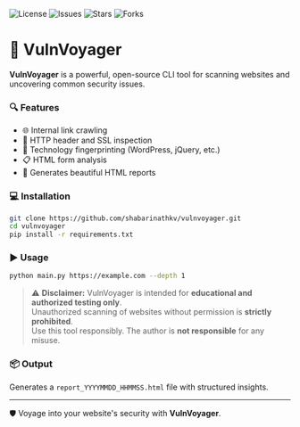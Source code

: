 ![License](https://img.shields.io/github/license/shabarinathkv/vulnvoyager)
![Issues](https://img.shields.io/github/issues/shabarinathkv/vulnvoyager)
![Stars](https://img.shields.io/github/stars/shabarinathkv/vulnvoyager?style=social)
![Forks](https://img.shields.io/github/forks/shabarinathkv/vulnvoyager?style=social)

# 🚀 VulnVoyager

**VulnVoyager** is a powerful, open-source CLI tool for scanning websites and uncovering common security issues.

### 🔍 Features

- 🌐 Internal link crawling
- 🔐 HTTP header and SSL inspection
- 🧠 Technology fingerprinting (WordPress, jQuery, etc.)
- 📋 HTML form analysis
- 📄 Generates beautiful HTML reports

### 💻 Installation

```bash
git clone https://github.com/shabarinathkv/vulnvoyager.git
cd vulnvoyager
pip install -r requirements.txt
```

### ▶️ Usage

```bash
python main.py https://example.com --depth 1
```

> ⚠️ **Disclaimer:** VulnVoyager is intended for **educational and authorized testing only**.  
> Unauthorized scanning of websites without permission is **strictly prohibited**.  
> Use this tool responsibly. The author is **not responsible** for any misuse.


### 📦 Output

Generates a `report_YYYYMMDD_HHMMSS.html` file with structured insights.

---

🛡️ Voyage into your website's security with **VulnVoyager**.

